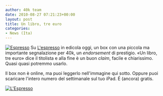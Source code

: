 ```yaml
---
author: 40k team
date: 2010-08-27 07:21:23+00:00
layout: post
title: Un libro, tre euro
categories:
- News (Ita)
---
```


[![Espresso](http://www.40kbooks.com/wp-content/uploads/esp.jpg)](http://www.40kbooks.com/wp-content/uploads/esp.jpg)
Su [L'espresso](http://espresso.repubblica.it/) in edicola oggi, un box con una piccola ma importante segnalazione per 40k, un _endorsement_ di prestigio.
«Un libro, tre euro» dice il titolista e alla fine è un buon _claim_, facile e chiarissimo. Quasi quasi potremmo usarlo.

Il box non è online, ma puoi leggerlo nell'immagine qui sotto. Oppure puoi scaricare l'intero numero del settimanale sul tuo iPad. É (ancora) gratis.


[![L'Espresso](http://www.40kbooks.com/wp-content/uploads/espresso.jpg)](http://www.40kbooks.com/wp-content/uploads/espresso.jpg)
